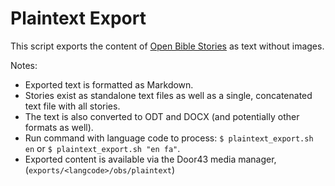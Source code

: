 Plaintext Export
================

This script exports the content of [Open Bible Stories](http://door43.org/en/obs/01-the-creation) 
as text without images. 

Notes:

* Exported text is formatted as Markdown.
* Stories exist as standalone text files as well as a single, concatenated text file with all stories.
* The text is also converted to ODT and DOCX (and potentially other formats as well).
* Run command with language code to process: `$ plaintext_export.sh en` or `$ plaintext_export.sh "en fa"`.
* Exported content is available via the Door43 media manager, (`exports/<langcode>/obs/plaintext`)
